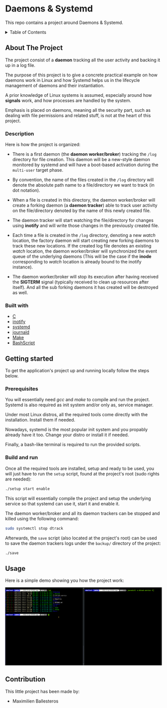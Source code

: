 # Daemons & Systemd

This repo contains a project around Daemons & Systemd.

<details>
  <summary>Table of Contents</summary>
  <ol>
    <li>
      <a href="#about-the-project">About The Project</a>
      <ul>
        <li><a href="#description">Description</a></li>
        <li><a href="#built-with">Built With</a></li>
      </ul>
    </li>
    <li>
      <a href="#getting-started">Getting Started</a>
      <ul>
        <li><a href="#prerequisites">Prerequisites</a></li>
        <li><a href="#build-and-run">Build and run</a></li>
      </ul>
    </li>
    <li><a href="#usage">Usage</a></li>
    <li><a href="#contribution">Contribution</a></li>
  </ol>
</details>

## About The Project

The project consist of a **daemon** tracking all the user activity and backing it up in a log file.

The purpose of this project is to give a concrete practical example on how daemons work in Linux and how
Systemd helps us in the lifecycle management of daemons and their instantiation.

A prior knowledge of Linux systems is assumed, especially around how **signals** work, and how processes are 
handled by the system.

Emphasis is placed on daemons, meaning all the security part, such as dealing with file permissions and related
stuff, is not at the heart of this project.

### Description

Here is how the project is organized:

- There is a first daemon (the **daemon worker/broker**) tracking the `/log` directory for file creation. This daemon will
be a new-style daemon monitored by systemd and will have a boot-based activation during the `multi-user` target phase.

- By convention, the name of the files created in the `/log` directory will denote the absolute path name to a file/directory
we want to track (in dot notation).

- When a file is created in this directory, the daemon worker/broker will create a forking daemon (a **daemon tracker**) able to track user 
activity on the file/directory denoted by the name of this newly created file. 

- The daemon tracker will start watching the file/directory for changes using **inotify** and will write those changes
in the previously created file.

- Each time a file is created in the `/log` directory, denoting a new *watch* location, the factory daemon will start creating
new forking daemons to track these new locations. If the created log file denotes an existing *watch* location, the daemon worker/broker
will synchronized the event queue of the underlying daemons (This will be the case if the **inode** corresponding to
*watch* location is already bound to the inotify instance).

- The daemon worker/broker will stop its execution after having received the **SIGTERM** signal (typically received to clean up
resources after itself). And all the sub forking daemons it has created will be destroyed as well.

### Built with

* [C](https://en.cppreference.com/w/c)
* [inotify](https://man7.org/linux/man-pages/man7/inotify.7.html)
* [systemd](https://systemd.io/)
* [journald](https://www.freedesktop.org/software/systemd/man/systemd-journald.service.html)
* [Make](https://www.gnu.org/software/make/manual/make.html)
* [BashScript](https://www.gnu.org/software/bash/)

## Getting started

To get the application's project up and running locally follow the steps below.

### Prerequisites

You will essentially need *gcc* and *make* to compile and run the project. Systemd is also required as init system
and/or only as, service manager.

Under most Linux distros, all the required tools come directly with the installation. Install them if needed.

Nowadays, systemd is the most popular init system and you propably already have it too. Change your distro or install it 
if needed.

Finally, a bash-like terminal is required to run the provided scripts.

### Build and run

Once all the required tools are installed, setup and ready to be used, you will just have to run the `setup` script, 
found at the project's root (sudo rights are needed):

```bash
./setup start enable
```

This script will essentially compile the project and setup the underlying service so that systemd can use it, start it and 
enable it.

The daemon worker/broker and all its daemon trackers can be stopped and killed using the following command:

```bash
sudo systemctl stop dtrack
```

Afterwards, the `save` script (also located at the project's root) can be used to save the daemon trackers logs under
the `backup/` directory of the project:

```bash
./save
```

## Usage

Here is a simple demo showing you how the project work:

![demoApp](/res/demo-daemonTracker.gif)

## Contribution

This little project has been made by:

* Maximilien Ballesteros

